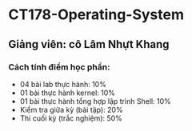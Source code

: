 # CT178-Operating-System
## Giảng viên: cô Lâm Nhựt Khang

### Cách tính điểm học phần:
- 04 bài lab thực hành: 10%
- 01 bài thực hành kernel: 10%
- 01 bài thực hành tổng hợp lập trình Shell: 10%
- Kiểm tra giữa kỳ (bài tập): 20%
- Thi cuối kỳ (trắc nghiệm): 50%
